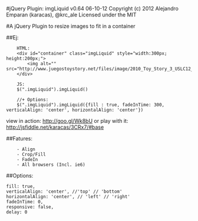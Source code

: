 #jQuery  Plugin: imgLiquid v0.64
06-10-12
Copyright (c) 2012 Alejandro Emparan (karacas), @krc_ale
Licensed under the MIT

#A jQuery Plugin to resize images to fit in a container

##Ej:
```
	HTML:
	<div id="container" class="imgLiquid" style="width:300px; height:200px;">
		<img alt="" src="http://www.juegostoystory.net/files/image/2010_Toy_Story_3_USLC12_Woody.jpg"/>
	</div>

	JS:
	$(".imgLiquid").imgLiquid()

	//+ Options:
	$(".imgLiquid").imgLiquid({fill : true, fadeInTime: 300, verticalAlign: 'center', horizontalAlign: 'center'})
```
view in action:		http://goo.gl/Wk8bU
or play with it:	http://jsfiddle.net/karacas/3CRx7/#base


##Fatures:
```
	- Align
	- Crop/Fill
	- FadeIn
	- All browsers (Incl. ie6)
```


##Options:
```
fill: true,
verticalAlign: 'center', //'top' // 'bottom'
horizontalAlign: 'center', // 'left' // 'right'
fadeInTime: 0,
responsive: false,
delay: 0
```

